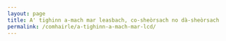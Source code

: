 ```yaml
---
layout: page
title: A' tighinn a-mach mar leasbach, co-sheòrsach no dà-sheòrsach
permalink: /comhairle/a-tighinn-a-mach-mar-lcd/
---
```

